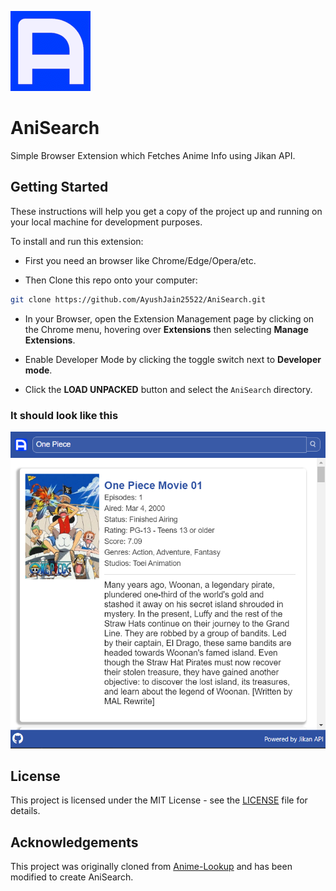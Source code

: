 ![AniSearch Logo](assets/images/icons/icon-128.png)
# AniSearch

Simple Browser Extension which Fetches Anime Info using Jikan API.

## Getting Started

These instructions will help you get a copy of the project up and running on your local machine for development purposes.

To install and run this extension: 
- First you need an browser like Chrome/Edge/Opera/etc.

- Then Clone this repo onto your computer:

```bash
git clone https://github.com/AyushJain25522/AniSearch.git
```

- In your Browser, open the Extension Management page by clicking on the Chrome menu, hovering over **Extensions** then selecting **Manage Extensions**.

- Enable Developer Mode by clicking the toggle switch next to **Developer mode**.

- Click the **LOAD UNPACKED** button and select the `AniSearch` directory.

### It should look like this
![Screenshot](screenshots/Screenshot-3.png)

## License

This project is licensed under the MIT License - see the [LICENSE](LICENSE) file for details.

## Acknowledgements

This project was originally cloned from [Anime-Lookup](https://github.com/kaushalmeena/anime-lookup) and has been modified to create AniSearch.

